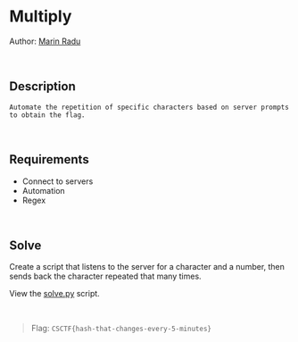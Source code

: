 # Multiply
Author: [Marin Radu](https://github.com/ChronosPK)

<br>

## Description
```
Automate the repetition of specific characters based on server prompts to obtain the flag.
```

<br>

## Requirements
- Connect to servers
- Automation
- Regex

<br>

## Solve
Create a script that listens to the server for a character and a number, then sends back the character repeated that many times. 

View the [solve.py](./solve/solve.py) script. <br>

<br>

> Flag: `CSCTF{hash-that-changes-every-5-minutes}`